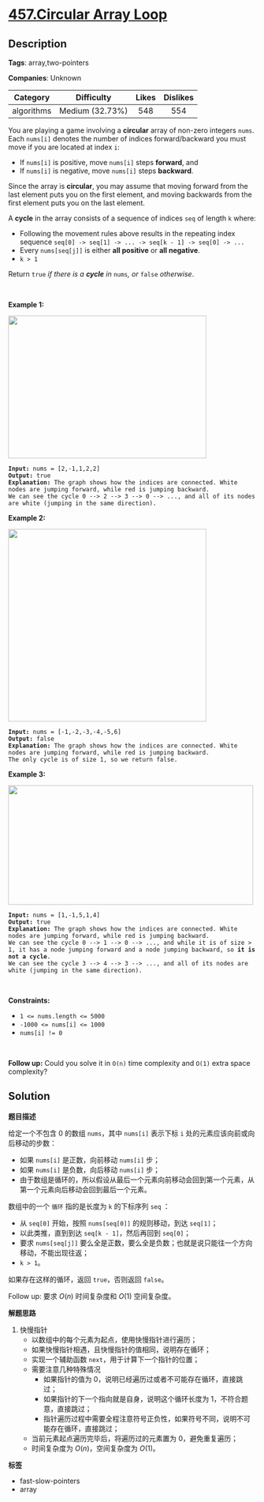 # [457.Circular Array Loop](https://leetcode.com/problems/circular-array-loop/description/)

## Description

**Tags**: array,two-pointers

**Companies**: Unknown

|  Category  |   Difficulty    | Likes | Dislikes |
| :--------: | :-------------: | :---: | :------: |
| algorithms | Medium (32.73%) |  548  |   554    |

<p>You are playing a game involving a <strong>circular</strong> array of non-zero integers <code>nums</code>. Each <code>nums[i]</code> denotes the number of indices forward/backward you must move if you are located at index <code>i</code>:</p>
<ul>
  <li>If <code>nums[i]</code> is positive, move <code>nums[i]</code> steps <strong>forward</strong>, and</li>
  <li>If <code>nums[i]</code> is negative, move <code>nums[i]</code> steps <strong>backward</strong>.</li>
</ul>
<p>Since the array is <strong>circular</strong>, you may assume that moving forward from the last element puts you on the first element, and moving backwards from the first element puts you on the last element.</p>
<p>A <strong>cycle</strong> in the array consists of a sequence of indices <code>seq</code> of length <code>k</code> where:</p>
<ul>
  <li>Following the movement rules above results in the repeating index sequence <code>seq[0] -&gt; seq[1] -&gt; ... -&gt; seq[k - 1] -&gt; seq[0] -&gt; ...</code></li>
  <li>Every <code>nums[seq[j]]</code> is either <strong>all positive</strong> or <strong>all negative</strong>.</li>
  <li><code>k &gt; 1</code></li>
</ul>
<p>Return <code>true</code><em> if there is a <strong>cycle</strong> in </em><code>nums</code><em>, or </em><code>false</code><em> otherwise</em>.</p>
<p>&nbsp;</p>
<p><strong class="example">Example 1:</strong></p>
<img alt="" src="https://assets.leetcode.com/uploads/2022/09/01/img1.jpg" style="width: 402px; height: 289px;" />
<pre><code><strong>Input:</strong> nums = [2,-1,1,2,2]
<strong>Output:</strong> true
<strong>Explanation:</strong> The graph shows how the indices are connected. White nodes are jumping forward, while red is jumping backward.
We can see the cycle 0 --&gt; 2 --&gt; 3 --&gt; 0 --&gt; ..., and all of its nodes are white (jumping in the same direction).</code></pre>
<p><strong class="example">Example 2:</strong></p>
<img alt="" src="https://assets.leetcode.com/uploads/2022/09/01/img2.jpg" style="width: 402px; height: 390px;" />
<pre><code><strong>Input:</strong> nums = [-1,-2,-3,-4,-5,6]
<strong>Output:</strong> false
<strong>Explanation:</strong> The graph shows how the indices are connected. White nodes are jumping forward, while red is jumping backward.
The only cycle is of size 1, so we return false.</code></pre>
<p><strong class="example">Example 3:</strong></p>
<img alt="" src="https://assets.leetcode.com/uploads/2022/09/01/img3.jpg" style="width: 497px; height: 242px;" />
<pre><code><strong>Input:</strong> nums = [1,-1,5,1,4]
<strong>Output:</strong> true
<strong>Explanation:</strong> The graph shows how the indices are connected. White nodes are jumping forward, while red is jumping backward.
We can see the cycle 0 --&gt; 1 --&gt; 0 --&gt; ..., and while it is of size &gt; 1, it has a node jumping forward and a node jumping backward, so <strong>it is not a cycle</strong>.
We can see the cycle 3 --&gt; 4 --&gt; 3 --&gt; ..., and all of its nodes are white (jumping in the same direction).</code></pre>
<p>&nbsp;</p>
<p><strong>Constraints:</strong></p>
<ul>
  <li><code>1 &lt;= nums.length &lt;= 5000</code></li>
  <li><code>-1000 &lt;= nums[i] &lt;= 1000</code></li>
  <li><code>nums[i] != 0</code></li>
</ul>
<p>&nbsp;</p>
<p><strong>Follow up:</strong> Could you solve it in <code>O(n)</code> time complexity and <code>O(1)</code> extra space complexity?</p>

## Solution

**题目描述**

给定一个不包含 0 的数组 `nums`，其中 `nums[i]` 表示下标 `i` 处的元素应该向前或向后移动的步数：

- 如果 `nums[i]` 是正数，向前移动 `nums[i]` 步；
- 如果 `nums[i]` 是负数，向后移动 `nums[i]` 步；
- 由于数组是循环的，所以假设从最后一个元素向前移动会回到第一个元素，从第一个元素向后移动会回到最后一个元素。

数组中的一个 `循环` 指的是长度为 `k` 的下标序列 `seq` ：

- 从 `seq[0]` 开始，按照 `nums[seq[0]]` 的规则移动，到达 `seq[1]`；
- 以此类推，直到到达 `seq[k - 1]`，然后再回到 `seq[0]`；
- 要求 `nums[seq[j]]` 要么全是正数，要么全是负数；也就是说只能往一个方向移动，不能出现往返；
- `k > 1`。

如果存在这样的循环，返回 `true`，否则返回 `false`。

Follow up: 要求 $O(n)$ 时间复杂度和 $O(1)$ 空间复杂度。

**解题思路**

1. 快慢指针
   - 以数组中的每个元素为起点，使用快慢指针进行遍历；
   - 如果快慢指针相遇，且快慢指针的值相同，说明存在循环；
   - 实现一个辅助函数 `next`，用于计算下一个指针的位置；
   - 需要注意几种特殊情况
     - 如果指针的值为 0，说明已经遍历过或者不可能存在循环，直接跳过；
     - 如果指针的下一个指向就是自身，说明这个循环长度为 1，不符合题意，直接跳过；
     - 指针遍历过程中需要全程注意符号正负性，如果符号不同，说明不可能存在循环，直接跳过；
   - 当前元素起点遍历完毕后，将遍历过的元素置为 0，避免重复遍历；
   - 时间复杂度为 $O(n)$，空间复杂度为 $O(1)$。

**标签**

- fast-slow-pointers
- array
